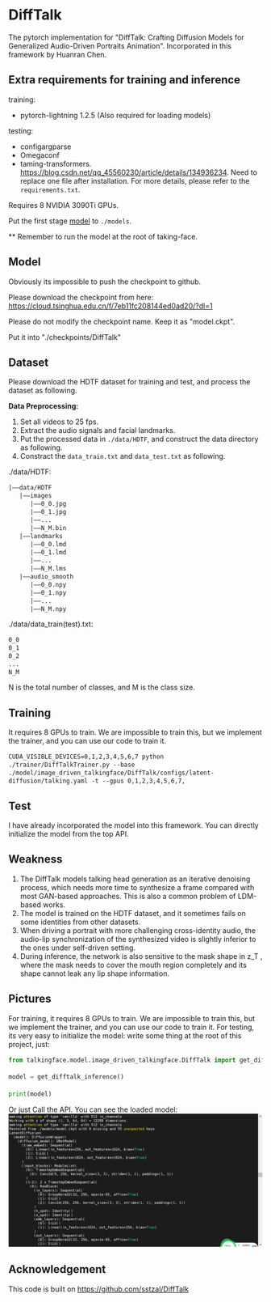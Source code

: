 # DiffTalk #
The pytorch implementation for "DiffTalk: Crafting Diffusion Models for Generalized Audio-Driven Portraits Animation".
Incorporated in this framework by Huanran Chen.

## Extra requirements for training and inference
training:
- pytorch-lightning 1.2.5 (Also required for loading models)

testing:
- configargparse
- Omegaconf
- taming-transformers. https://blog.csdn.net/qq_45560230/article/details/134936234. Need to replace one file after installation.
For more details, please refer to the `requirements.txt`. 

Requires 8 NVIDIA 3090Ti GPUs.

Put the first stage [model](https://cloud.tsinghua.edu.cn/f/7eb11fc208144ed0ad20/?dl=1) to `./models`.

** Remember to run the model at the root of taking-face.

## Model
Obviously its impossible to push the checkpoint to github.

Please download the checkpoint from here: https://cloud.tsinghua.edu.cn/f/7eb11fc208144ed0ad20/?dl=1

Please do not modify the checkpoint name. Keep it as "model.ckpt".

Put it into "./checkpoints/DiffTalk"


## Dataset
Please download the HDTF dataset for training and test, and process the dataset as following.

**Data Preprocessing:**


1. Set all videos to 25 fps.
2. Extract the audio signals and facial landmarks.
3. Put the processed data in `./data/HDTF`, and construct the data directory as following.
4. Constract the `data_train.txt` and `data_test.txt` as following.

./data/HDTF:

    |——data/HDTF
       |——images
          |——0_0.jpg
          |——0_1.jpg
          |——...
          |——N_M.bin
       |——landmarks
          |——0_0.lmd
          |——0_1.lmd
          |——...
          |——N_M.lms
       |——audio_smooth
          |——0_0.npy
          |——0_1.npy
          |——...
          |——N_M.npy

./data/data_train(test).txt:

    0_0
    0_1
    0_2
    ...
    N_M


N is the total number of classes, and M is the class size.


## Training
It requires 8 GPUs to train. We are impossible to train this, but we implement the trainer, and you can use our code to train it.
```
CUDA_VISIBLE_DEVICES=0,1,2,3,4,5,6,7 python ./trainer/DiffTalkTrainer.py --base ./model/image_driven_talkingface/DiffTalk/configs/latent-diffusion/talking.yaml -t --gpus 0,1,2,3,4,5,6,7,
```

## Test
I have already incorporated the model into this framework. You can directly initialize the model from the top API.

## Weakness
1. The DiffTalk models talking head generation as an iterative denoising process, which needs more time to synthesize a frame compared with most GAN-based approaches. This is also a common problem of LDM-based works.
2. The model is trained on the HDTF dataset, and it sometimes fails on some identities from other datasets.
3. When driving a portrait with more challenging cross-identity audio, the audio-lip synchronization of the synthesized video is slightly inferior to the ones under self-driven setting.
4. During inference, the network is also sensitive to the mask shape in z_T , where the mask needs to cover the mouth region completely and its shape cannot leak any
lip shape information.

## Pictures
For training, it requires 8 GPUs to train. We are impossible to train this, but we implement the trainer, and you can use our code to train it.
For testing, its very easy to initialize the model:
write some thing at the root of this project, just:
```python
from talkingface.model.image_driven_talkingface.DiffTalk import get_difftalk_inference

model = get_difftalk_inference()

print(model)
```
Or just Call the API. You can see the loaded model:
![img.png](img.png)

## Acknowledgement
This code is built on https://github.com/sstzal/DiffTalk

